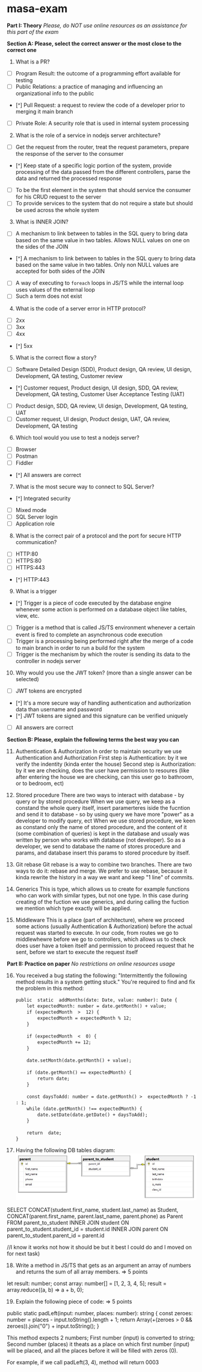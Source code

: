 # masa-exam

**Part I: Theory**
*Please, do NOT use online resources as an assistance for this part of the exam*

**Section A: Please, select the correct answer or the most close to the correct one**

 1. What is a PR?
 - [ ] Program Result: the outcome of a programming effort available for testing
 - [ ] Public Relations: a practice of managing and influencing an organizational info to the public
 - [^] Pull Request: a request to review the code of a developer prior to merging it main branch
 - [ ] Private Role: A security role that is used in internal system processing

2. What is the role of a service in nodejs server architecture?
 - [ ] Get the request from the router, treat the request parameters, prepare the response of the server to the consumer
 - [^]  Keep state of a specific logic portion of the system, provide processing of the data passed from the different controllers, parse the data and returned the processed response
 - [ ] To be the first element in the system that should service the consumer for his CRUD request to the server
 - [ ] To provide services to the system that do not require a state but should be used across the whole system

3. What is INNER JOIN?
 - [ ] A mechanism to link between to tables in the SQL query to bring data based on the same value in two tables. Allows NULL values on one on the sides of the JOIN
 - [^] A mechanism to link between to tables in the SQL query to bring data based on the same value in two tables. Only non NULL values are accepted for both sides of the JOIN
 - [ ] A way of executing to `foreach` loops in JS/TS while the internal loop uses values of the external loop
 - [ ] Such a term does not exist

4. What is the code of a server error in HTTP protocol?
 - [ ] 2xx
 - [ ] 3xx
 - [ ] 4xx
 - [^] 5xx

5. What is the correct flow a story?
 - [ ] Software Detailed Design (SDD), Product design, QA review, UI design, Development, QA testing, Customer review
 - [^] Customer request, Product design, UI design, SDD, QA review, Development, QA testing, Customer User Acceptance Testing (UAT)
 - [ ] Product design, SDD, QA review, UI design, Development, QA testing, UAT
 - [ ] Customer request, UI design, Product design, UAT, QA review, Development, QA testing

6. Which tool would you use to test a nodejs server?
 - [ ] Browser
 - [ ] Postman
 - [ ] Fiddler
 - [^] All answers are correct

7. What is the most secure way to connect to SQL Server?
 - [^] Integrated security
 - [ ] Mixed mode
 - [ ] SQL Server login
 - [ ] Application role

8. What is the correct pair of a protocol and the port for secure HTTP communication?
 - [ ] HTTP:80
 - [ ] HTTPS:80
 - [ ] HTTPS:443
 - [^] HTTP:443

9. What is a trigger
 - [^] Trigger is a piece of code executed by the database engine whenever some action is performed on a database object like tables, view, etc.
 - [ ] Trigger is a method that is called JS/TS environment whenever a certain event is fired to complete an asynchronous code execution
 - [ ] Trigger is a processing being performed right after the merge of a code to main branch in order to run a build for the system
 - [ ] Trigger is the mechanism by which the router is sending its data to the controller in nodejs server

10. Why would you use the JWT token? (more than a single answer can be selected)
 - [ ] JWT tokens are encrypted
 - [^] It's a more secure way of handling authentication and authorization data than username and password
 - [^] JWT tokens are signed and this signature can be verified uniquely
 - [ ] All answers are correct

**Section B: Please, explain the following terms the best way you can**

11. Authentication & Authorization
In order to maintain security we use Authentication and Authorization
First step is Authentication: by it we verify the indentity (kinda enter the house)
Second step is Authorization: by it we are checking, does the user have permission to resoures (like after entering the house we are checking, can this user go to bathroom, or to bedroom, ect)

12. Stored procedure
There are two ways to interact with database - by query or by stored procedure
When we use query, we keep as a constand the whole query itself, insert paramerteres iside the fucntion and send it to database - so by using query we have more "power" as a developer to modify query, ect
When we use stored procedure, we keen as constand only the name of stored procedure, and the content of it (some combination of queries) is kept in the database and usualy was written by person who works with database (not developer). So as a developer, we send to database the name of stores procedure and params, and database insert this params to stored procedure by itself.

13. Git rebase
Git rebase is a way to combine two branches. 
There are two ways to do it: rebase and merge.
We prefer to use rebase, because it kinda rewrite the history in a way we want and keep "1 line" of commits.

14. Generics
This is type, which allows us to create for example functions who can work with similar types, but not one type. In this case during creating of the fuction we use generics, and during calling the fuction we mention which type exactly will be applied.

15. Middleware
This is a place (part of architecture), where we proceed some actions (usually Authentication & Authorization) before the actual request was started to execute. In our code, from routes we go to middlewhewre before we go to controllers, which allows us to check does user have a token itself and permission to proceed request that he sent, before we start to execute the request itself

 
**Part II: Practice on paper**
*No restrictions on online resources usage*

16. You received a bug stating the following: 
"Intermittently the following method results in a system getting stuck." 
You're required to find and fix the problem in this method:

		public  static  addMonths(date: Date, value: number): Date {
		    let expectedMonth: number = date.getMonth() + value;
		    if (expectedMonth  >  12) {
		        expectedMonth = expectedMonth % 12;
		    }
    
		    if (expectedMonth  <  0) {
		        expectedMonth += 12;
	        }
    
		    date.setMonth(date.getMonth() + value);

			if (date.getMonth() == expectedMonth) {
            	return date;
        	}

	        const daysToAdd: number = date.getMonth() >  expectedMonth ? -1 : 1;
	        while (date.getMonth() !== expectedMonth) {
		        date.setDate(date.getDate() + daysToAdd);
		    }
    
		    return  date;
	    }

17. Having the following DB tables diagram:
![](https://github.com/lentyaishe/masa-exam/blob/dev/resources/db-relations.jpg)

SELECT CONCAT(student.first_name, student.last_name) as Student, CONCAT(parent.first_name, parent.last_name, parent.phone) as Parent
FROM parent_to_student
INNER JOIN student ON parent_to_student.student_id = student.id
INNER JOIN parent ON parent_to_student.parent_id = parent.id

//I know it works not how it should be but it best I could do and I moved on for next task)

18. Write a method in JS/TS that gets as an argument an array of numbers and returns the sum of all array members. => 5 points

let result: number;
const array: number[] = [1, 2, 3, 4, 5];
result = array.reduce((a, b) => a + b, 0);

19. Explain the following piece of code: => 5 points

public static padLeft(input: number, places: number): string {
	const zeroes: number = places - input.toString().length + 1;
	return Array(+(zeroes > 0 && zeroes)).join("0") + input.toString();
}

This method expects 2 numbers;
First number (input) is converted to string;
Second number (places) it theats as a place on which first number (input) will be placed, and
all the places before it will be filled with zeros (0).

For example, if we call padLeft(3, 4), method will return 0003
